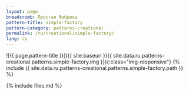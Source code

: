 ```yaml
---
layout: page
breadcrumb: Простая Фабрика
pattern-title: simple-factory
pattern-category: patterns-creational
permalink: /ru/creational/simple-factory/
lang: ru
---
```


![{{ page.pattern-title }}]({{ site.baseurl }}{{ site.data.ru.patterns-creational.patterns.simple-factory.img }}){:class="img-responsive"}
{% include {{ site.data.ru.patterns-creational.patterns.simple-factory.path }} %}

{% include files.md %}